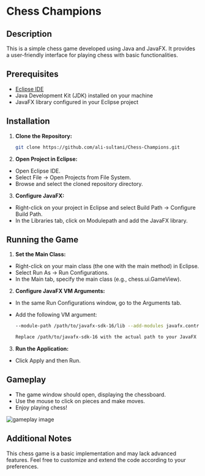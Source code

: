 # Chess Champions

## Description

This is a simple chess game developed using Java and JavaFX. It provides a user-friendly interface for playing chess with basic functionalities.

## Prerequisites

- [Eclipse IDE](https://www.eclipse.org/downloads/)
- Java Development Kit (JDK) installed on your machine
- JavaFX library configured in your Eclipse project

## Installation

1. **Clone the Repository:**

   ```bash
   git clone https://github.com/ali-sultani/Chess-Champions.git

2. **Open Project in Eclipse:**

- Open Eclipse IDE.
- Select File -> Open Projects from File System.
- Browse and select the cloned repository directory.

3. **Configure JavaFX:**

- Right-click on your project in Eclipse and select Build Path -> Configure Build Path.
- In the Libraries tab, click on Modulepath and add the JavaFX library.

## Running the Game

1. **Set the Main Class:**

- Right-click on your main class (the one with the main method) in Eclipse.
- Select Run As -> Run Configurations.
- In the Main tab, specify the main class (e.g., chess.ui.GameView).

2. **Configure JavaFX VM Arguments:**

- In the same Run Configurations window, go to the Arguments tab.

- Add the following VM argument:

    ```bash
    --module-path /path/to/javafx-sdk-16/lib --add-modules javafx.controls,javafx.fxml

    Replace /path/to/javafx-sdk-16 with the actual path to your JavaFX SDK.

3. **Run the Application:**

- Click Apply and then Run.

## Gameplay
- The game window should open, displaying the chessboard.
- Use the mouse to click on pieces and make moves.
- Enjoy playing chess!

![gameplay image](images/gameplay.png)

## Additional Notes
This chess game is a basic implementation and may lack advanced features.
Feel free to customize and extend the code according to your preferences.
